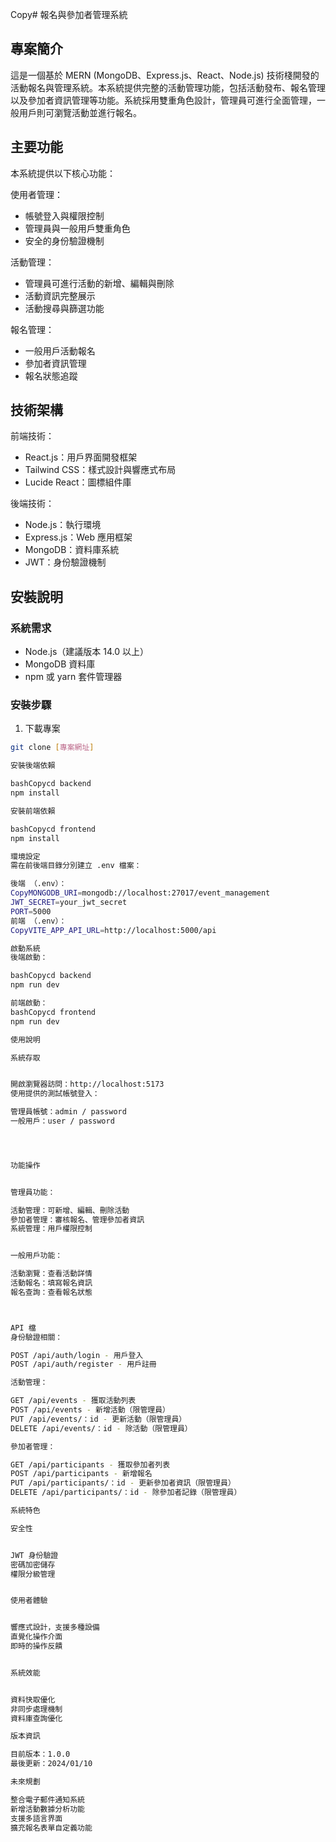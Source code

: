 Copy# 報名與參加者管理系統

## 專案簡介
這是一個基於 MERN (MongoDB、Express.js、React、Node.js) 技術棧開發的活動報名與管理系統。本系統提供完整的活動管理功能，包括活動發布、報名管理以及參加者資訊管理等功能。系統採用雙重角色設計，管理員可進行全面管理，一般用戶則可瀏覽活動並進行報名。

## 主要功能
本系統提供以下核心功能：

使用者管理：
- 帳號登入與權限控制
- 管理員與一般用戶雙重角色
- 安全的身份驗證機制

活動管理：
- 管理員可進行活動的新增、編輯與刪除
- 活動資訊完整展示
- 活動搜尋與篩選功能

報名管理：
- 一般用戶活動報名
- 參加者資訊管理
- 報名狀態追蹤

## 技術架構

前端技術：
- React.js：用戶界面開發框架
- Tailwind CSS：樣式設計與響應式布局
- Lucide React：圖標組件庫

後端技術：
- Node.js：執行環境
- Express.js：Web 應用框架
- MongoDB：資料庫系統
- JWT：身份驗證機制

## 安裝說明

### 系統需求
- Node.js（建議版本 14.0 以上）
- MongoDB 資料庫
- npm 或 yarn 套件管理器

### 安裝步驟

1. 下載專案
```bash
git clone [專案網址]

安裝後端依賴

bashCopycd backend
npm install

安裝前端依賴

bashCopycd frontend
npm install

環境設定
需在前後端目錄分別建立 .env 檔案：

後端 （.env）：
CopyMONGODB_URI=mongodb://localhost:27017/event_management
JWT_SECRET=your_jwt_secret
PORT=5000
前端 （.env）：
CopyVITE_APP_API_URL=http://localhost:5000/api

啟動系統
後端啟動：

bashCopycd backend
npm run dev

前端啟動：
bashCopycd frontend
npm run dev

使用說明

系統存取


開啟瀏覽器訪問：http://localhost:5173
使用提供的測試帳號登入：

管理員帳號：admin / password
一般用戶：user / password




功能操作


管理員功能：

活動管理：可新增、編輯、刪除活動
參加者管理：審核報名、管理參加者資訊
系統管理：用戶權限控制


一般用戶功能：

活動瀏覽：查看活動詳情
活動報名：填寫報名資訊
報名查詢：查看報名狀態



API 檔
身份驗證相關：

POST /api/auth/login - 用戶登入
POST /api/auth/register - 用戶註冊

活動管理：

GET /api/events - 獲取活動列表
POST /api/events - 新增活動（限管理員）
PUT /api/events/：id - 更新活動（限管理員）
DELETE /api/events/：id - 除活動（限管理員）

參加者管理：

GET /api/participants - 獲取參加者列表
POST /api/participants - 新增報名
PUT /api/participants/：id - 更新參加者資訊（限管理員）
DELETE /api/participants/：id - 除參加者記錄（限管理員）

系統特色

安全性


JWT 身份驗證
密碼加密儲存
權限分級管理


使用者體驗


響應式設計，支援多種設備
直覺化操作介面
即時的操作反饋


系統效能


資料快取優化
非同步處理機制
資料庫查詢優化

版本資訊

目前版本：1.0.0
最後更新：2024/01/10

未來規劃

整合電子郵件通知系統
新增活動數據分析功能
支援多語言界面
擴充報名表單自定義功能
